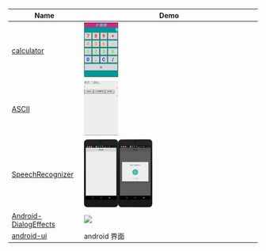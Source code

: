 Name  | Demo
---  | ---
[calculator](https://github.com/yungming/android-calculator.git) |  <img src="/img/calculator.JPG" width="20%">
[ASCII](https://github.com/yungming/android-ASCII.git)| <img src="/img/ASCII.JPG" width="20%">
[SpeechRecognizer](https://github.com/yungming/android-Recognizer.git)| <img src="/img/Recognizer1.png" width="20%"><img src="/img/Recognizer2.png" width="20%">
[Android-DialogEffects](https://github.com/yungming/Android-DialogEffects.git)| <img src="/img/DialogEffects.gif" width="30%">
[android-ui](https://github.com/yungming/awesome-android-ui.git)| android 界面
